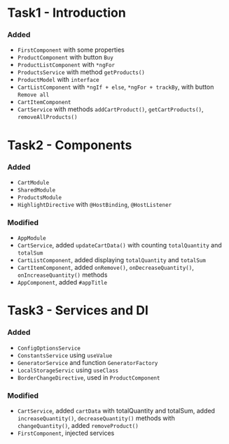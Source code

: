 # Task1 - Introduction
### Added
- `FirstComponent` with some properties
- `ProductComponent` with button `Buy`
- `ProductListComponent` with `*ngFor`
- `ProductsService` with method `getProducts()`
- `ProductModel` with `interface`
- `CartListComponent` with `*ngIf + else`, `*ngFor + trackBy`, with button `Remove all`
- `CartItemComponent`
- `CartService` with methods `addCartProduct()`, `getCartProducts()`,  `removeAllProducts()`

# Task2 - Components
### Added
- `CartModule`
- `SharedModule`
- `ProductsModule`
- `HighlightDirective` with `@HostBinding`, `@HostListener`

### Modified
- `AppModule`
- `CartService`, added `updateCartData()` with counting `totalQuantity` and `totalSum`
- `CartListComponent`, added displaying `totalQuantity` and `totalSum`
- `CartItemComponent`, added `onRemove()`, `onDecreaseQuantity()`, `onIncreaseQuantity()` methods
- `AppComponent`, added `#appTitle`

# Task3 - Services and DI
### Added
- `ConfigOptionsService`
- `ConstantsService` using `useValue`
- `GeneratorService` and function `GeneratorFactory`
- `LocalStorageServic` using `useClass`
- `BorderChangeDirective`, used in `ProductComponent`

### Modified
- `CartService`, added `cartData` with totalQuantity and totalSum, added `increaseQuantity()`, `decreaseQuantity()` methods with `changeQuantity()`, added `removeProduct()`
- `FirstComponent`, injected services

